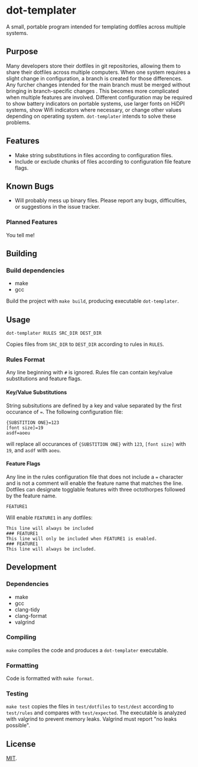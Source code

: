 # dot-templater
A small, portable program intended for templating dotfiles across multiple systems.

## Purpose
Many developers store their dotfiles in git repositories, allowing them to share their dotfiles across multiple computers. When one system requires a slight change in configuration, a branch is created for those differences. Any furcher changes intended for the main branch must be merged without bringing in branch-specific changes . This becomes more complicated when multiple features are involved. Different configuration may be required to show battery indicators on portable systems, use larger fonts on HiDPI systems, show Wifi indicators where necessary, or change other values depending on operating system. `dot-templater` intends to solve these problems.

## Features
* Make string substitutions in files according to configuration files.
* Include or exclude chunks of files according to configuration file feature flags.

## Known Bugs
* Will probably mess up binary files.
Please report any bugs, difficulties, or suggestions in the issue tracker.

### Planned Features
You tell me!

## Building

### Build dependencies
* make
* gcc

Build the project with `make build`, producing executable `dot-templater`. 

## Usage
```
dot-templater RULES SRC_DIR DEST_DIR
```

Copies files from `SRC_DIR` to `DEST_DIR` according to rules in `RULES`.

### Rules Format
Any line beginning with `#` is ignored. Rules file can contain key/value substitutions and feature flags.

#### Key/Value Substitutions
String subsitutions are defined by a key and value separated by the first occurance of `=`. The following configuration file:
```
{SUBSTITION ONE}=123
[font size]=19
asdf=aoeu
```
will replace all occurances of `{SUBSTITION ONE}` with `123`, `[font size]` with `19`, and `asdf` with `aoeu`.

#### Feature Flags
Any line in the rules configuration file that does not include a `=` character and is not a comment will enable the feature name that matches the line. Dotfiles can designate togglable features with three octothorpes followed by the feature name. 
```
FEATURE1
```
Will enable `FEATURE1` in any dotfiles:
```
This line will always be included
### FEATURE1
This line will only be included when FEATURE1 is enabled.
### FEATURE1
This line will always be included.
```

## Development
### Dependencies
* make
* gcc
* clang-tidy
* clang-format
* valgrind

### Compiling
`make` compiles the code and produces a `dot-templater` executable.

### Formatting
Code is formatted with `make format`.

### Testing
`make test` copies the files in `test/dotfiles` to `test/dest` according to `test/rules` and compares with `test/expected`. The executable is analyzed with valgrind to prevent memory leaks. Valgrind must report "no leaks possible".

## License
 [MIT](LICENSE).
